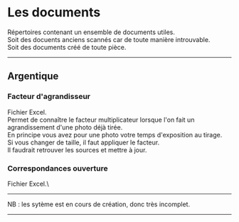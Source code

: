 # Les documents

Répertoires contenant un ensemble de documents utiles.\
Soit des docuents anciens scannés car de toute manière introuvable.\
Soit des documents créé de toute pièce.


___

## Argentique

### Facteur d'agrandisseur

Fichier Excel.\
Permet de connaître le facteur multiplicateur lorsque l'on fait un agrandissement d'une photo déjà tirée.\
En principe vous avez pour une photo votre temps d'exposition au tirage.\
Si vous changer de taille, il faut appliquer le facteur.\
Il faudrait retrouver les sources et mettre à jour.

### Correspondances ouverture

Fichier Excel.\

___

NB : les sytème est en cours de création, donc très incomplet.

___